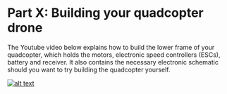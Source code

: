 # Part X: Building your quadcopter drone

The Youtube video below explains how to build the lower frame of your quadcopter, which holds the motors, electronic speed controllers (ESCs), battery and receiver. It also contains the necessary electronic schematic should you want to try building the quadcopter yourself.

[![alt text](https://github.com/CarbonAeronautics/TheBuild/blob/bc4a0c81f2f5abee96571536720f5c67525aa4ae/THUMBNAIL_YOUTUBE_10a.png?raw=true)](https://www.youtube.com/watch?v=GJLWu88YkM8)
